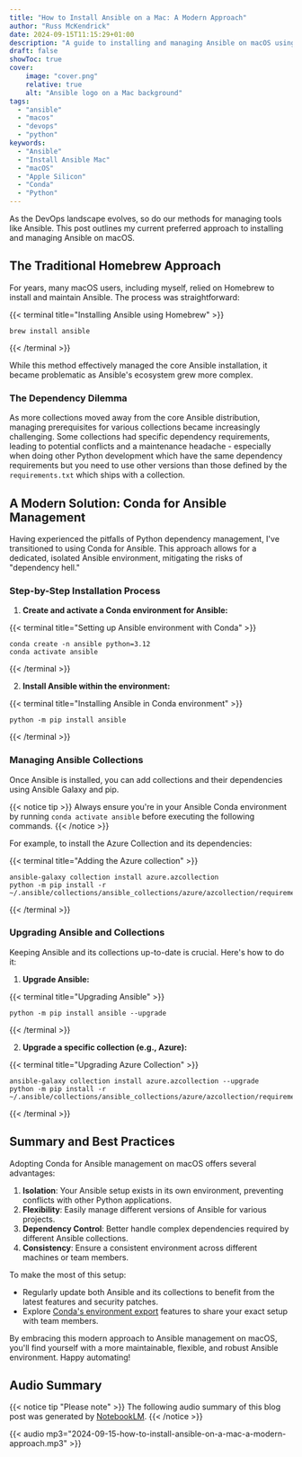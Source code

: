 ```yaml
---
title: "How to Install Ansible on a Mac: A Modern Approach"
author: "Russ McKendrick"
date: 2024-09-15T11:15:29+01:00
description: "A guide to installing and managing Ansible on macOS using Conda, with tips for handling collections and dependencies."
draft: false
showToc: true
cover:
    image: "cover.png"
    relative: true
    alt: "Ansible logo on a Mac background"
tags:
  - "ansible"
  - "macos"
  - "devops"
  - "python"
keywords:
  - "Ansible"
  - "Install Ansible Mac"
  - "macOS"
  - "Apple Silicon"
  - "Conda"
  - "Python"
---
```


As the DevOps landscape evolves, so do our methods for managing tools like Ansible. This post outlines my current preferred approach to installing and managing Ansible on macOS.

## The Traditional Homebrew Approach

For years, many macOS users, including myself, relied on Homebrew to install and maintain Ansible. The process was straightforward:

{{< terminal title="Installing Ansible using Homebrew" >}}
```text
brew install ansible
```
{{< /terminal >}}

While this method effectively managed the core Ansible installation, it became problematic as Ansible's ecosystem grew more complex.

### The Dependency Dilemma

As more collections moved away from the core Ansible distribution, managing prerequisites for various collections became increasingly challenging. Some collections had specific dependency requirements, leading to potential conflicts and a maintenance headache - especially when doing other Python development which have the same dependency requirements but you need to use other versions than those defined by the `requirements.txt` which ships with a collection.

## A Modern Solution: Conda for Ansible Management

Having experienced the pitfalls of Python dependency management, I've transitioned to using Conda for Ansible. This approach allows for a dedicated, isolated Ansible environment, mitigating the risks of "dependency hell."

### Step-by-Step Installation Process

1. **Create and activate a Conda environment for Ansible:**

{{< terminal title="Setting up Ansible environment with Conda" >}}
```text
conda create -n ansible python=3.12
conda activate ansible
```
{{< /terminal >}}

2. **Install Ansible within the environment:**

{{< terminal title="Installing Ansible in Conda environment" >}}
```text
python -m pip install ansible
```
{{< /terminal >}}

### Managing Ansible Collections

Once Ansible is installed, you can add collections and their dependencies using Ansible Galaxy and pip.

{{< notice tip >}}
Always ensure you're in your Ansible Conda environment by running `conda activate ansible` before executing the following commands.
{{< /notice >}}

For example, to install the Azure Collection and its dependencies:

{{< terminal title="Adding the Azure collection" >}}
```text
ansible-galaxy collection install azure.azcollection
python -m pip install -r ~/.ansible/collections/ansible_collections/azure/azcollection/requirements.txt
```
{{< /terminal >}}

### Upgrading Ansible and Collections

Keeping Ansible and its collections up-to-date is crucial. Here's how to do it:

1. **Upgrade Ansible:**

{{< terminal title="Upgrading Ansible" >}}
```text
python -m pip install ansible --upgrade
```
{{< /terminal >}}

2. **Upgrade a specific collection (e.g., Azure):**

{{< terminal title="Upgrading Azure Collection" >}}
```text
ansible-galaxy collection install azure.azcollection --upgrade
python -m pip install -r ~/.ansible/collections/ansible_collections/azure/azcollection/requirements.txt
```
{{< /terminal >}}

## Summary and Best Practices

Adopting Conda for Ansible management on macOS offers several advantages:

1. **Isolation**: Your Ansible setup exists in its own environment, preventing conflicts with other Python applications.
2. **Flexibility**: Easily manage different versions of Ansible for various projects.
3. **Dependency Control**: Better handle complex dependencies required by different Ansible collections.
4. **Consistency**: Ensure a consistent environment across different machines or team members.

To make the most of this setup:

- Regularly update both Ansible and its collections to benefit from the latest features and security patches.
- Explore [Conda's environment export](https://docs.conda.io/projects/conda/en/latest/user-guide/tasks/manage-environments.html#exporting-the-environment-yml-file) features to share your exact setup with team members.

By embracing this modern approach to Ansible management on macOS, you'll find yourself with a more maintainable, flexible, and robust Ansible environment. Happy automating!

## Audio Summary

{{< notice tip "Please note" >}}
The following audio summary of this blog post was generated by [NotebookLM](https://notebooklm.google).
{{< /notice >}}

{{< audio mp3="2024-09-15-how-to-install-ansible-on-a-mac-a-modern-approach.mp3" >}}